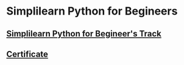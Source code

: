 # Simplilearn Python for Begineers
## [Simplilearn Python for Begineer's Track](https://lms.simplilearn.com/courses/4214/Python-for-Beginners/syllabus)
## [Certificate](https://certificates.simplicdn.net/share/5107134_1714717330.pdf)
